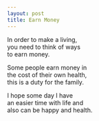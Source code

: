 ```yaml
---
layout: post
title: Earn Money
---
```


In order to make a living,   
you need to think of ways   
to earn money.

Some people earn money in   
the cost of their own health,   
this is a duty for the family.

I hope some day I have   
an easier time with life and   
also can be happy and health.
